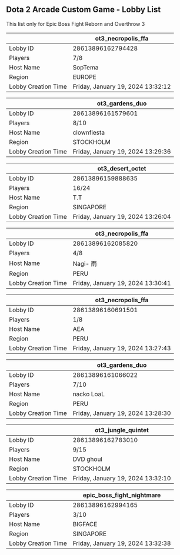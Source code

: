 ## Dota 2 Arcade Custom Game - Lobby List

This list only for Epic Boss Fight Reborn and Overthrow 3

|  | ot3_necropolis_ffa |
| ------ | ------ |
| Lobby ID | 28613896162794428 |
| Players | 7/8 |
| Host Name | SopTema |
| Region | EUROPE |
| Lobby Creation Time | Friday, January 19, 2024 13:32:12 |


|  | ot3_gardens_duo |
| ------ | ------ |
| Lobby ID | 28613896161579601 |
| Players | 8/10 |
| Host Name | clownfiesta |
| Region | STOCKHOLM |
| Lobby Creation Time | Friday, January 19, 2024 13:29:36 |


|  | ot3_desert_octet |
| ------ | ------ |
| Lobby ID | 28613896159888635 |
| Players | 16/24 |
| Host Name | T.T |
| Region | SINGAPORE |
| Lobby Creation Time | Friday, January 19, 2024 13:26:04 |


|  | ot3_necropolis_ffa |
| ------ | ------ |
| Lobby ID | 28613896162085820 |
| Players | 4/8 |
| Host Name | Nagi- 雨 |
| Region | PERU |
| Lobby Creation Time | Friday, January 19, 2024 13:30:41 |


|  | ot3_necropolis_ffa |
| ------ | ------ |
| Lobby ID | 28613896160691501 |
| Players | 1/8 |
| Host Name | AEA |
| Region | PERU |
| Lobby Creation Time | Friday, January 19, 2024 13:27:43 |


|  | ot3_gardens_duo |
| ------ | ------ |
| Lobby ID | 28613896161066022 |
| Players | 7/10 |
| Host Name | nacko LoaL |
| Region | PERU |
| Lobby Creation Time | Friday, January 19, 2024 13:28:30 |


|  | ot3_jungle_quintet |
| ------ | ------ |
| Lobby ID | 28613896162783010 |
| Players | 9/15 |
| Host Name | DVD ghoul |
| Region | STOCKHOLM |
| Lobby Creation Time | Friday, January 19, 2024 13:32:10 |


|  | epic_boss_fight_nightmare |
| ------ | ------ |
| Lobby ID | 28613896162994165 |
| Players | 3/10 |
| Host Name | BIGFACE |
| Region | SINGAPORE |
| Lobby Creation Time | Friday, January 19, 2024 13:32:38 |


